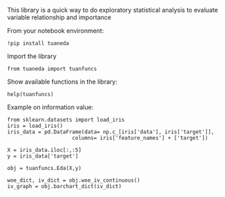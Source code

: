 This library is a quick way to do exploratory statistical analysis to evaluate variable relationship and importance

From your notebook environment:

    !pip install tuaneda
    
Import the library

    from tuaneda import tuanfuncs
    
Show available functions in the library:

    help(tuanfuncs)

Example on information value:

    from sklearn.datasets import load_iris
    iris = load_iris()
    iris_data = pd.DataFrame(data= np.c_[iris['data'], iris['target']],
                         columns= iris['feature_names'] + ['target'])

    X = iris_data.iloc[:,:5]
    y = iris_data['target']

    obj = tuanfuncs.Eda(X,y)

    woe_dict, iv_dict = obj.woe_iv_continuous()
    iv_graph = obj.barchart_dict(iv_dict) 
    

    

